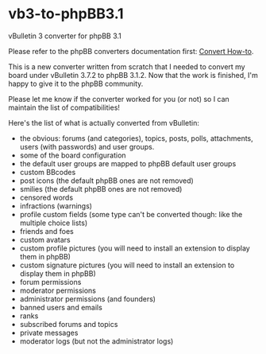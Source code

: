 # vb3-to-phpBB3.1
vBulletin 3 converter for phpBB 3.1

Please refer to the phpBB converters documentation first: [Convert How-to](https://www.phpbb.com/community/viewtopic.php?f=486&t=2278536).

This is a new converter written from scratch that I needed to convert my board under vBulletin 3.7.2 to phpBB 3.1.2. Now that the work is finished, I'm happy to give it to the phpBB community.

Please let me know if the converter worked for you (or not) so I can maintain the list of compatibilities!

Here's the list of what is actually converted from vBulletin:
- the obvious: forums (and categories), topics, posts, polls, attachments, users (with passwords) and user groups.
- some of the board configuration
- the default user groups are mapped to phpBB default user groups
- custom BBcodes
- post icons (the default phpBB ones are not removed)
- smilies (the default phpBB ones are not removed)
- censored words
- infractions (warnings)
- profile custom fields (some type can't be converted though: like the multiple choice lists)
- friends and foes
- custom avatars
- custom profile pictures (you will need to install an extension to display them in phpBB)
- custom signature pictures (you will need to install an extension to display them in phpBB)
- forum permissions
- moderator permissions
- administrator permissions (and founders)
- banned users and emails
- ranks
- subscribed forums and topics
- private messages
- moderator logs (but not the administrator logs)
